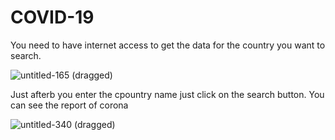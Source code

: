 # COVID-19

You need to have internet access to get the data for the country you want to search.

![untitled-165 (dragged)](https://user-images.githubusercontent.com/61702243/81061948-dd0bf680-8ef2-11ea-8b49-a114805f6dd9.jpg)

Just afterb you enter the cpountry name just click on the search button. You can see the report of corona


![untitled-340 (dragged)](https://user-images.githubusercontent.com/61702243/81062323-5f94b600-8ef3-11ea-9c79-27acf966d32c.jpg)
